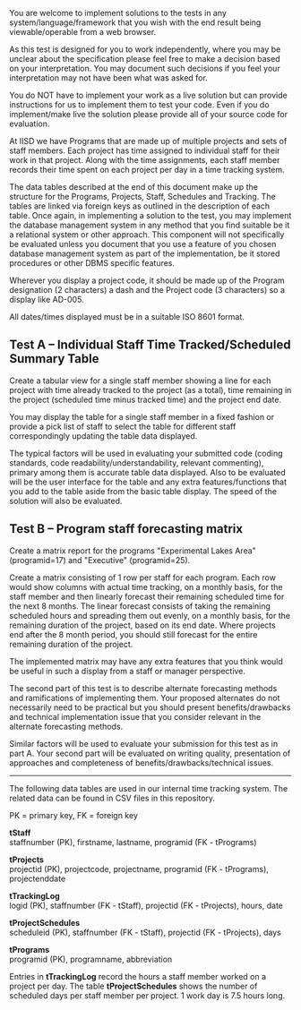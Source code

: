 You are welcome to implement solutions to the tests in any system/language/framework that you wish with the end result being viewable/operable from a web browser.

As this test is designed for you to work independently, where you may be unclear about the specification please feel free to make a decision based on your interpretation. You may document such decisions if you feel your interpretation may not have been what was asked for.

You do NOT have to implement your work as a live solution but can provide instructions for us to implement them to test your code. Even if you do implement/make live the solution please provide all of your source code for evaluation.

At IISD we have Programs that are made up of multiple projects and sets of staff members. Each project has time assigned to individual staff for their work in that project. Along with the time assignments, each staff member records their time spent on each project per day in a time tracking system.

The data tables described at the end of this document make up the structure for the Programs, Projects, Staff, Schedules and Tracking. The tables are linked via foreign keys as outlined in the description of each table. Once again, in implementing a solution to the test, you may implement the database management system in any method that you find suitable be it a relational system or other approach. This component will not specifically be evaluated unless you document that you use a feature of you chosen database management system as part of the implementation, be it stored procedures or other DBMS specific features.

Wherever you display a project code, it should be made up of the Program designation (2 characters) a dash and the Project code (3 characters) so a display like AD-005.

All dates/times displayed must be in a suitable ISO 8601 format.

## Test A – Individual Staff Time Tracked/Scheduled Summary Table

Create a tabular view for a single staff member showing a line for each project with time already tracked to the project (as a total), time remaining in the project (scheduled time minus tracked time) and the project end date.

You may display the table for a single staff member in a fixed fashion or provide a pick list of staff to select the table for different staff correspondingly updating the table data displayed.

The typical factors will be used in evaluating your submitted code (coding standards, code readability/understandability, relevant commenting), primary among them is accurate table data displayed. Also to be evaluated will be the user interface for the table and any extra features/functions that you add to the table aside from the basic table display. The speed of the solution will also be evaluated.

## Test B – Program staff forecasting matrix

Create a matrix report for the programs "Experimental Lakes Area" (programid=17) and "Executive" (programid=25).

Create a matrix consisting of 1 row per staff for each program. Each row would show columns with actual time tracking, on a monthly basis, for the staff member and then linearly forecast their remaining scheduled time for the next 8 months. The linear forecast consists of taking the remaining scheduled hours and spreading them out evenly, on a monthly basis, for the remaining duration of the project, based on its end date. Where projects end after the 8 month period, you should still forecast for the entire remaining duration of the project.

The implemented matrix may have any extra features that you think would be useful in such a display from a staff or manager perspective.

The second part of this test is to describe alternate forecasting methods and ramifications of implementing them. Your proposed alternates do not necessarily need to be practical but you should present benefits/drawbacks and technical implementation issue that you consider relevant in the alternate forecasting methods.

Similar factors will be used to evaluate your submission for this test as in part A. Your second part will be evaluated on writing quality, presentation of approaches and completeness of benefits/drawbacks/technical issues.

*** 

The following data tables are used in our internal time tracking system.
The related data can be found in CSV files in this repository.

PK = primary key, FK = foreign key

**tStaff**  
staffnumber (PK), firstname, lastname, programid (FK - tPrograms)

**tProjects**  
projectid (PK), projectcode, projectname, programid (FK - tPrograms), projectenddate

**tTrackingLog**  
logid (PK), staffnumber (FK - tStaff), projectid (FK - tProjects), hours, date

**tProjectSchedules**  
scheduleid (PK), staffnumber (FK - tStaff), projectid (FK - tProjects), days

**tPrograms**  
programid (PK), programname, abbreviation

Entries in **tTrackingLog** record the hours a staff member worked on a project per day. The table **tProjectSchedules** shows the number of scheduled days per staff member per project. 1 work day is 7.5 hours long.

